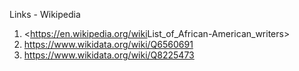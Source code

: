 Links - Wikipedia

1. <<https://en.wikipedia.org/wiki>List_of_African-American_writers>
2. <https://www.wikidata.org/wiki/Q6560691>
3. <https://www.wikidata.org/wiki/Q8225473>
